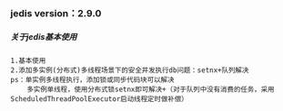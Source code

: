 ### jedis version：2.9.0
##### 关于jedis基本使用
    1.基本使用
    2.添加多实例(分布式)多线程场景下的安全并发执行db问题：setnx+队列解决
    ps：单实例多线程执行，添加锁或同步代码块可以解决
        多实例单线程，使用分布式锁setnx即可解决+（对于队列中没有消费的任务，采用ScheduledThreadPoolExecutor启动线程定时做补偿）
        



